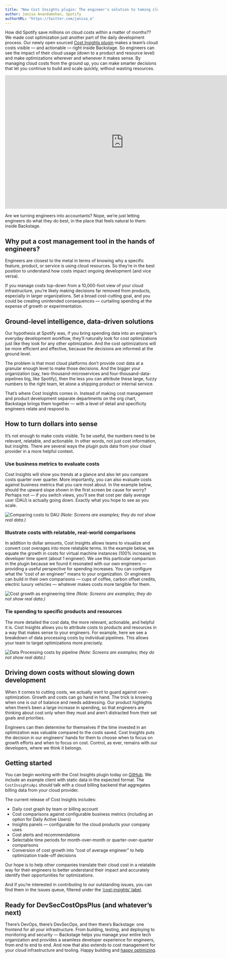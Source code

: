 ```yaml
---
title: "New Cost Insights plugin: The engineer’s solution to taming cloud costs"
author: Janisa Anandamohan, Spotify
authorURL: "https://twitter.com/janisa_a"
---
```


How did Spotify save millions on cloud costs within a matter of months?? We made cost optimization just another part of the daily development process. Our newly open sourced [Cost Insights plugin](https://github.com/backstage/backstage/tree/master/plugins/cost-insights) makes a team’s cloud costs visible — and actionable — right inside Backstage. So engineers can see the impact of their cloud usage (down to a product and resource level) and make optimizations wherever and whenever it makes sense. By managing cloud costs from the ground up, you can make smarter decisions that let you continue to build and scale quickly, without wasting resources.

<iframe width="780" height="440" src="https://www.youtube.com/embed/YLAd5hdXR_Q" frameBorder="0" allow="accelerometer; autoplay; encrypted-media; gyroscope; picture-in-picture" allowFullScreen></iframe>

Are we turning engineers into accountants? Nope, we’re just letting engineers do what they do best, in the place that feels natural to them: inside Backstage.

<!--truncate-->

## Why put a cost management tool in the hands of engineers?

Engineers are closest to the metal in terms of knowing why a specific feature, product, or service is using cloud resources. So they’re in the best position to understand how costs impact ongoing development (and vice versa).

If you manage costs top-down from a 10,000-foot view of your cloud infrastructure, you’re likely making decisions far removed from products, especially in larger organizations. Set a broad cost-cutting goal, and you could be creating unintended consequences — curtailing spending at the expense of growth or experimentation.

## Ground-level intelligence, data-driven solutions

Our hypothesis at Spotify was, if you bring spending data into an engineer’s everyday development workflow, they’ll naturally look for cost optimizations just like they look for any other optimization. And the cost optimizations will be more efficient and effective, because the decisions are informed at the ground level.

The problem is that most cloud platforms don’t provide cost data at a granular enough level to make those decisions. And the bigger your organization (say, two-thousand-microservices and four-thousand-data-pipelines big, like Spotify), then the less you can attribute these large, fuzzy numbers to the right team, let alone a shipping product or internal service.

That’s where Cost Insights comes in. Instead of making cost management and product development separate departments on the org chart, Backstage brings them together — with a level of detail and specificity engineers relate and respond to.

## How to turn dollars into sense

It’s not enough to make costs visible. To be useful, the numbers need to be relevant, relatable, and actionable. In other words, not just cost information, but insights. There are several ways the plugin puts data from your cloud provider in a more helpful context.

### Use business metrics to evaluate costs

Cost Insights will show you trends at a glance and also let you compare costs quarter over quarter. More importantly, you can also evaluate costs against business metrics that you care most about. In the example below, should the upward slope shown in the first screen be cause for worry? Perhaps not — if you switch views, you’ll see that cost per daily average user (DAU) is actually going down. Exactly what you hope to see as you scale.

![Comparing costs to DAU](assets/20-10-22/cost-insights-1-dau.gif)
_(Note: Screens are examples; they do not show real data.)_

### Illustrate costs with relatable, real-world comparisons

In addition to dollar amounts, Cost Insights allows teams to visualize and convert cost overages into more relatable terms. In the example below, we equate the growth in costs for virtual machine instances (100% increase) to developer time spent (about 1 engineer). We use this particular comparison in the plugin because we found it resonated with our own engineers — providing a useful perspective for spending increases. You can configure what the “cost of an engineer” means to your organization. Or engineers can build in their own comparisons — cups of coffee, carbon offset credits, electric luxury vehicles — whatever makes costs more tangible for them.

![Cost growth as engineering time](assets/20-10-22/cost-insights-2-engineer.png)
_(Note: Screens are examples; they do not show real data.)_

### Tie spending to specific products and resources

The more detailed the cost data, the more relevant, actionable, and helpful it is. Cost Insights allows you to attribute costs to products and resources in a way that makes sense to your engineers. For example, here we see a breakdown of data processing costs by individual pipelines. This allows your team to target optimizations more precisely.

![Data Processing costs by pipeline](assets/20-10-22/cost-insights-3-data.png)
_(Note: Screens are examples; they do not show real data.)_

## Driving down costs without slowing down development

When it comes to cutting costs, we actually want to guard against over-optimization. Growth and costs can go hand in hand. The trick is knowing when one is out of balance and needs addressing. Our product highlights when there’s been a large increase in spending, so that engineers are thinking about cost only when they must and aren’t distracted from their set goals and priorities.

Engineers can then determine for themselves if the time invested in an optimization was valuable compared to the costs saved. Cost Insights puts the decision in our engineers’ hands for them to choose when to focus on growth efforts and when to focus on cost. Control, as ever, remains with our developers, where we think it belongs.

## Getting started

You can begin working with the Cost Insights plugin today on [GitHub](https://github.com/backstage/backstage/tree/master/plugins/cost-insights). We include an example client with static data in the expected format. The `CostInsightsApi` should talk with a cloud billing backend that aggregates billing data from your cloud provider.

The current release of Cost Insights includes:

- Daily cost graph by team or billing account
- Cost comparisons against configurable business metrics (including an option for Daily Active Users)
- Insights panels — configurable for the cloud products your company uses
- Cost alerts and recommendations
- Selectable time periods for month-over-month or quarter-over-quarter comparisons
- Conversion of cost growth into “cost of average engineer” to help optimization trade-off decisions

Our hope is to help other companies translate their cloud cost in a relatable way for their engineers to better understand their impact and accurately identify their opportunities for optimizations.

And if you’re interested in contributing to our outstanding issues, you can find them in the issues queue, filtered under the [‘cost-insights’ label](https://github.com/backstage/backstage/labels/cost-insights).

## Ready for DevSecCostOpsPlus (and whatever’s next)

There’s DevOps, there’s DevSecOps, and then there’s Backstage: one frontend for all your infrastructure. From building, testing, and deploying to monitoring and security — Backstage helps you manage your entire tech organization and provides a seamless developer experience for engineers, from end to end to end. And now that also extends to cost management for your cloud infrastructure and tooling. Happy building and [happy optimizing](https://github.com/backstage/backstage/tree/master/plugins/cost-insights).
